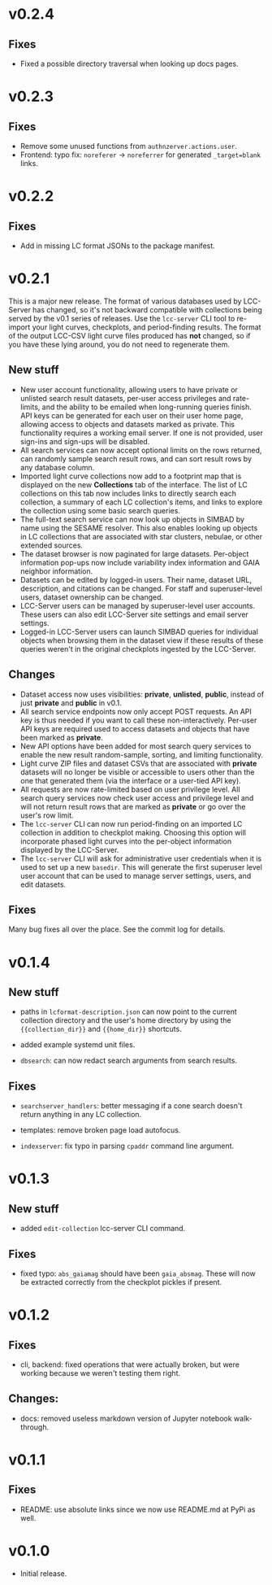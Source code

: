 # v0.2.4

## Fixes

- Fixed a possible directory traversal when looking up docs pages.


# v0.2.3

## Fixes

- Remove some unused functions from `authnzerver.actions.user`.
- Frontend: typo fix: `noreferer` -> `noreferrer` for generated `_target=blank`
  links.


# v0.2.2

## Fixes

- Add in missing LC format JSONs to the package manifest.


# v0.2.1

This is a major new release. The format of various databases used by LCC-Server
has changed, so it's not backward compatible with collections being served by
the v0.1 series of releases. Use the `lcc-server` CLI tool to re-import your
light curves, checkplots, and period-finding results. The format of the output
LCC-CSV light curve files produced has **not** changed, so if you have these
lying around, you do not need to regenerate them.

## New stuff

- New user account functionality, allowing users to have private or unlisted
  search result datasets, per-user access privileges and rate-limits, and the
  ability to be emailed when long-running queries finish. API keys can be
  generated for each user on their user home page, allowing access to objects
  and datasets marked as private. This functionality requires a working email
  server. If one is not provided, user sign-ins and sign-ups will be disabled.
- All search services can now accept optional limits on the rows returned, can
  randomly sample search result rows, and can sort result rows by any database
  column.
- Imported light curve collections now add to a footprint map that is displayed
  on the new **Collections** tab of the interface. The list of LC collections on
  this tab now includes links to directly search each collection, a summary of
  each LC collection's items, and links to explore the collection using some
  basic search queries.
- The full-text search service can now look up objects in SIMBAD by name using
  the SESAME resolver. This also enables looking up objects in LC collections
  that are associated with star clusters, nebulae, or other extended sources.
- The dataset browser is now paginated for large datasets. Per-object
  information pop-ups now include variability index information and GAIA
  neighbor information.
- Datasets can be edited by logged-in users. Their name, dataset URL,
  description, and citations can be changed. For staff and superuser-level
  users, dataset ownership can be changed.
- LCC-Server users can be managed by superuser-level user accounts. These users
  can also edit LCC-Server site settings and email server settings.
- Logged-in LCC-Server users can launch SIMBAD queries for individual objects
  when browsing them in the dataset view if these results of these queries
  weren't in the original checkplots ingested by the LCC-Server.

## Changes

- Dataset access now uses visibilities: **private**, **unlisted**, **public**,
  instead of just **private** and **public** in v0.1.
- All search service endpoints now only accept POST requests. An API key is thus
  needed if you want to call these non-interactively. Per-user API keys are
  required used to access datasets and objects that have been marked as
  **private**.
- New API options have been added for most search query services to enable the
  new result random-sample, sorting, and limiting functionality.
- Light curve ZIP files and dataset CSVs that are associated with **private**
  datasets will no longer be visible or accessible to users other than the one
  that generated them (via the interface or a user-tied API key).
- All requests are now rate-limited based on user privilege level. All search
  query services now check user access and privilege level and will not return
  result rows that are marked as **private** or go over the user's row limit.
- The `lcc-server` CLI can now run period-finding on an imported LC collection
  in addition to checkplot making. Choosing this option will incorporate phased
  light curves into the per-object information displayed by the LCC-Server.
- The `lcc-server` CLI will ask for administrative user credentials when it is
  used to set up a new `basedir`. This will generate the first superuser level
  user account that can be used to manage server settings, users, and edit
  datasets.

## Fixes

Many bug fixes all over the place. See the commit log for details.


# v0.1.4

## New stuff

- paths in `lcformat-description.json` can now point to the current collection
directory and the user's home directory by using the `{{collection_dir}}` and
`{{home_dir}}` shortcuts.

- added example systemd unit files.

- `dbsearch`: can now redact search arguments from search results.

## Fixes

- `searchserver_handlers`: better messaging if a cone search doesn't return
  anything in any LC collection.

- templates: remove broken page load autofocus.

- `indexserver`: fix typo in parsing `cpaddr` command line argument.


# v0.1.3

## New stuff

- added `edit-collection` lcc-server CLI command.

## Fixes

- fixed typo: `abs_gaiamag` should have been `gaia_absmag`. These will now be
  extracted correctly from the checkplot pickles if present.


# v0.1.2

## Fixes

- cli, backend: fixed operations that were actually broken, but were working
  because we weren't testing them right.

## Changes:

- docs: removed useless markdown version of Jupyter notebook walk-through.


# v0.1.1

## Fixes

- README: use absolute links since we now use README.md at PyPi as well.


# v0.1.0

- Initial release.
